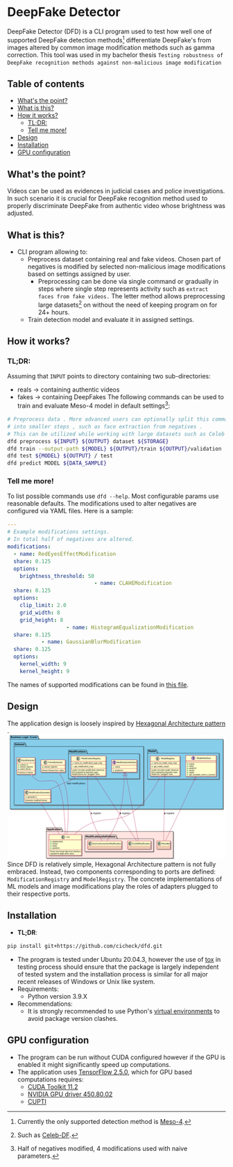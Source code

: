 # DeepFake Detector

DeepFake Detector (DFD) is a CLI program used to test how well one of supported DeepFake detection methods[^1]
differentiate DeepFake's from images altered by common image modification methods such as gamma correction. This tool
was used in my bachelor
thesis `Testing robustness of DeepFake recognition methods against non-malicious image modification`

## Table of contents
* [What's the point?](#what-s-the-point-)
* [What is this?](#what-is-this-)
* [How it works?](#how-it-works-)
    * [TL;DR:](#tl-dr-)
    * [Tell me more!](#tell-me-more-)
* [Design](#design)
* [Installation](#installation)
* [GPU configuration](#gpu-configuration)

## What's the point?

Videos can be used as evidences in judicial cases and police investigations. In such scenario it is crucial for DeepFake
recognition method used to properly discriminate DeepFake from authentic video whose brightness was adjusted.

## What is this?

* CLI program allowing to:
    * Preprocess dataset containing real and fake videos. Chosen part of negatives is modified by selected non-malicious
      image modifications based on settings assigned by user.
        * Preprocessing can be done via single command or gradually in steps where single step represents activity such
          as `extract faces from fake videos.` The letter method allows preprocessing large datasets[^2] on without the
          need of keeping program on for 24+ hours.
    * Train detection model and evaluate it in assigned settings.

## How it works?

### TL;DR:

Assuming that `INPUT` points to directory containing two sub-directories:

* reals -> containing authentic videos
* fakes -> containing DeepFakes The following commands can be used to train and evaluate Meso-4 model in default
  settings[^3]:

```bash
# Preprocess data . More advanced users can optionally split this command
# into smaller steps , such as face extraction from negatives .
# This can be utilized while working with large datasets such as Celeb - DF .
dfd preprocess ${INPUT} ${OUTPUT} dataset ${STORAGE}
dfd train --output-path ${MODEL} ${OUTPUT}/train ${OUTPUT}/validation
dfd test ${MODEL} ${OUTPUT} / test
dfd predict MODEL ${DATA_SAMPLE}
```

### Tell me more!

To list possible commands use `dfd --help`. Most configurable params use reasonable defaults. The modifications used to
alter negatives are configured via YAML files. Here is a sample:

```yaml
---
# Example modifications settings.
# In total half of negatives are altered.
modifications:
  - name: RedEyesEffectModification
  share: 0.125
  options:
    brightness_threshold: 50
                            - name: CLAHEModification
  share: 0.125
  options:
    clip_limit: 2.0
    grid_width: 8
    grid_height: 8
                   - name: HistogramEqualizationModification
  share: 0.125
           - name: GaussianBlurModification
  share: 0.125
  options:
    kernel_width: 9
    kernel_height: 9
```

The names of supported modifications can be found in [this file](src/dfd/datasets/modifications/register.py).

## Design

The application design is loosely inspired
by [Hexagonal Architecture pattern](https://netflixtechblog.com/ready-for-changes-with-hexagonal-architecture-b315ec967749)
.
![UML diagram](docs/diagrams/app_architecture.png "App Architecture")
Since DFD is relatively simple, Hexagonal Architecture pattern is not fully embraced. Instead, two components
corresponding to ports are defined: `ModificationRegistry` and `ModelRegistry`. The concrete implementations of ML
models and image modifications play the roles of adapters plugged to their respective ports.

## Installation

* **TL;DR**:

```bash
pip install git+https://github.com/cicheck/dfd.git
```

* The program is tested under Ubuntu 20.04.3, however the use of [tox](https://tox.wiki/en/latest/index.html) in testing
  process should ensure that the package is largely independent of tested system and the installation process is similar
  for all major recent releases of Windows or Unix like system.
* Requirements:
    * Python version 3.9.X
* Recommendations:
    * It is strongly recommended to use Python's [virtual environments](https://docs.python.org/3/tutorial/venv.html) to
      avoid package version clashes.

## GPU configuration

* The program can be run without CUDA configured however if the GPU is enabled it might significantly speed up
  computations.
* The application uses [TensorFlow 2.5.0](https://github.com/tensorflow/tensorflow/releases/tag/v2.5.0), which for GPU
  based computations requires:
    * [CUDA Toolkit 11.2](https://developer.nvidia.com/cuda-toolkit-archive)
    * [NVIDIA GPU driver 450.80.02](https://www.nvidia.com/download/index.aspx?lang=en-us)
    * [CUPTI](https://docs.nvidia.com/cuda/cupti/)

[^1]: Currently the only supported detection method is [Meso-4](https://arxiv.org/abs/1809.00888).
[^2]: Such as [Celeb-DF](https://github.com/yuezunli/celeb-deepfakeforensics).
[^3]: Half of negatives modified, 4 modifications used with naive parameters.
